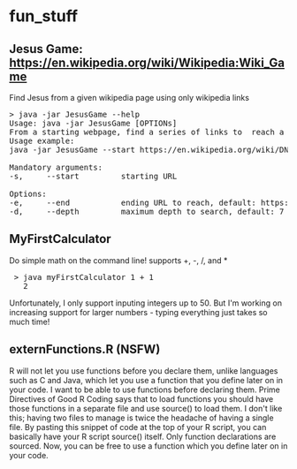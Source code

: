 # fun_stuff
## Jesus Game: https://en.wikipedia.org/wiki/Wikipedia:Wiki_Game
Find Jesus from a given wikipedia page using only wikipedia links

<pre>
> java -jar JesusGame --help
Usage: java -jar JesusGame [OPTIONs]
From a starting webpage, find a series of links to  reach a destination webpage
Usage example:
java -jar JesusGame --start https://en.wikipedia.org/wiki/DNA --end https://en.wikipedia.org/wiki/Tea --depth 10

Mandatory arguments:
-s,     --start         starting URL

Options:
-e,     --end           ending URL to reach, default: https://en.wikipedia.org/wiki/Jesus
-d,     --depth         maximum depth to search, default: 7
</pre>



## MyFirstCalculator

Do simple math on the command line! supports +, -, /, and *
<pre> > java myFirstCalculator 1 + 1 
   2 </pre>
Unfortunately, I only support inputing integers up to 50. But I'm working on increasing support for larger numbers - typing everything just takes so much time!


## externFunctions.R (NSFW)

R will not let you use functions before you declare them, unlike languages such as C and Java, which let you use a function that you define later on in your code. I want to be able to use functions before declaring them. Prime Directives of Good R Coding says that to load functions you should have those functions in a separate file and use source() to load them. I don't like this; having two files to manage is twice the headache of having a single file. By pasting this snippet of code at the top of your R script, you can basically have your R script source() itself. Only function declarations are sourced. Now, you can be free to use a function which you define later on in your code. 

